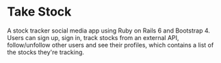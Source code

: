 # Take Stock

A stock tracker social media app using Ruby on Rails 6 and  Bootstrap 4. Users can sign up, sign in, track stocks from an external API, follow/unfollow other users and see their profiles, which contains a list of the stocks they're tracking.